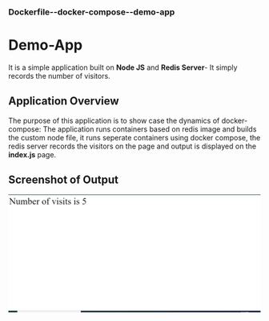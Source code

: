 ### Dockerfile--docker-compose--demo-app

# Demo-App
It is a simple application built on **Node JS** and **Redis Server**- It simply records the number of visitors.

## Application Overview
The purpose of this application is to show case the dynamics of docker-compose: The application runs containers based on redis image and builds the custom node file, it runs seperate containers using docker compose, the redis server records the visitors on the page and output is displayed on the **index.js** page. 

## Screenshot of Output
![output](/Images/output.PNG)
